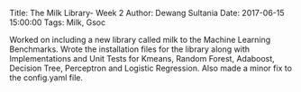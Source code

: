 Title: The Milk Library- Week 2
Author: Dewang Sultania
Date: 2017-06-15 15:00:00
Tags: Milk, Gsoc


Worked on including a new library called milk to the Machine Learning Benchmarks. Wrote the installation files for the library along with Implementations and Unit Tests for Kmeans, Random Forest, Adaboost, Decision Tree, Perceptron and Logistic Regression. Also made a minor fix to the config.yaml file.
 
